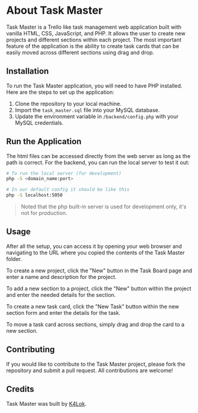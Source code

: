 # About Task Master

Task Master is a Trello like task management web application built with vanilla HTML, CSS, JavaScript, and PHP. It allows the user to create new projects and different sections within each project. The most important feature of the application is the ability to create task cards that can be easily moved across different sections using drag and drop.

## Installation

To run the Task Master application, you will need to have PHP installed. Here are the steps to set up the application:

1. Clone the repository to your local machine.
2. Import the `task_master.sql` file into your MySQL database.
3. Update the environment variable in `/backend/config.php` with your MySQL credentials.

## Run the Application

The html files can be accessed directly from the web server as long as the path is correct. For the backend, you can run the local server to test it out:

```bash
# To run the local server (for development)
php -S <domain_name:port>

# In our default config it should be like this
php -S localhost:5050
```

> Noted that the php built-in server is used for development only, it's not for production.

## Usage

After all the setup, you can access it by opening your web browser and navigating to the URL where you copied the contents of the Task Master folder.

To create a new project, click the "New" button in the Task Board page and enter a name and description for the project.

To add a new section to a project, click the "New" button within the project and enter the needed details for the section.

To create a new task card, click the "New Task" button within the new section form and enter the details for the task.

To move a task card across sections, simply drag and drop the card to a new section.

## Contributing

If you would like to contribute to the Task Master project, please fork the repository and submit a pull request. All contributions are welcome!

## Credits

Task Master was built by [K4Lok](https://github.com/K4Lok).